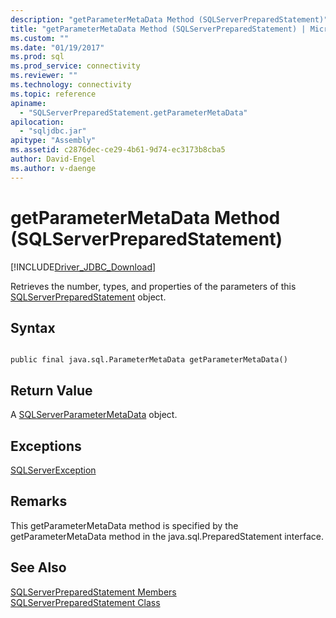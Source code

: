 ```yaml
---
description: "getParameterMetaData Method (SQLServerPreparedStatement)"
title: "getParameterMetaData Method (SQLServerPreparedStatement) | Microsoft Docs"
ms.custom: ""
ms.date: "01/19/2017"
ms.prod: sql
ms.prod_service: connectivity
ms.reviewer: ""
ms.technology: connectivity
ms.topic: reference
apiname: 
  - "SQLServerPreparedStatement.getParameterMetaData"
apilocation: 
  - "sqljdbc.jar"
apitype: "Assembly"
ms.assetid: c2876dec-ce29-4b61-9d74-ec3173b8cba5
author: David-Engel
ms.author: v-daenge
---
```

# getParameterMetaData Method (SQLServerPreparedStatement)
[!INCLUDE[Driver_JDBC_Download](../../../includes/driver_jdbc_download.md)]

  Retrieves the number, types, and properties of the parameters of this [SQLServerPreparedStatement](../../../connect/jdbc/reference/sqlserverpreparedstatement-class.md) object.  
  
## Syntax  
  
```  
  
public final java.sql.ParameterMetaData getParameterMetaData()  
```  
  
## Return Value  
 A [SQLServerParameterMetaData](../../../connect/jdbc/reference/sqlserverparametermetadata-class.md) object.  
  
## Exceptions  
 [SQLServerException](../../../connect/jdbc/reference/sqlserverexception-class.md)  
  
## Remarks  
 This getParameterMetaData method is specified by the getParameterMetaData method in the java.sql.PreparedStatement interface.  
  
## See Also  
 [SQLServerPreparedStatement Members](../../../connect/jdbc/reference/sqlserverpreparedstatement-members.md)   
 [SQLServerPreparedStatement Class](../../../connect/jdbc/reference/sqlserverpreparedstatement-class.md)  
  
  
